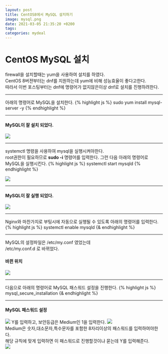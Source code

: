 ```yaml
---
layout: post
title: CentOS8에서 MySQL 설치하기
image: mysql.png
date: 2021-03-05 21:35:20 +0200
tags:
categories: mydeal
---
```


# CentOS MySQL 설치
firewall을 설치할때는 yum을 사용하여 설치를 하였다.  
CentOS 8버젼부터는 dnf를 지원하는데 yum에 비해 성능효율이 좋다고한다.  
따라서 이번 포스팅부터는 dnf에 명령어가 없지않은이상 dnf로 설치를 진행하려한다.  

***

아래의 명령어로 MySQL을 설치한다.
{% highlight js %}
sudo yum install mysql-server -y
{% endhighlight %}

***

#### MySQL이 잘 설치 되었다.
![]({{site.baseurl}}/images/mydeal/mysql완료.PNG)

***

systemctl 명령을 사용하여 mysql을 실행시켜야한다.  
root권한이 필요하므로 **sudo -i** 명령어를 입력한다.
그런 다음 아래의 명령어로 MySQL을 실행시킨다.
{% highlight js %}
systemctl start mysqld
{% endhighlight %}

![]({{site.baseurl}}/images/mydeal/mysql-start.PNG)  
***
#### MySQL이 잘 실행 되었다.
![]({{site.baseurl}}/images/mydeal/psmysqld.PNG)  
***

Nginx와 마찬가지로 부팅시에 자동으로 실행될 수 있도록 아래의 명령어를 입력한다.  
{% highlight js %}
systemctl enable mysqld
{& endhighlight %}  
***

MySQL의 설정파일은 /etc/my.conf 였었는데  
/etc/my.conf.d 로 바뀌었다.
#### 바뀐 위치
![]({{site.baseurl}}/images/mydeal/mysql설정파일.PNG)  
***

다음으로 아래의 명령어로 MySQL 패스워드 설정을 진행한다.
{% highlight js %}
mysql_secure_installation
{& endhighlight %}  
***
#### MySQL 패스워드 설정
![]({{site.baseurl}}/images/mydeal/mysql-secure설정.PNG)
Y를 입력하고, 보안등급은 Medium인 1을 입력한다.
![]({{site.baseurl}}/images/mydeal/mysql-secure-mid.PNG)  
Medium은 숫자,대소문자,특수문자를 포함한 8자리이상의 패스워드를 입력하여야한다.  
해당 규칙에 맞게 입력하면 이 패스워드로 진행할것이냐 묻는데 Y를 입력해준다.  
![]({{site.baseurl}}/images/mydeal/mysql-secure-규칙.PNG)  
